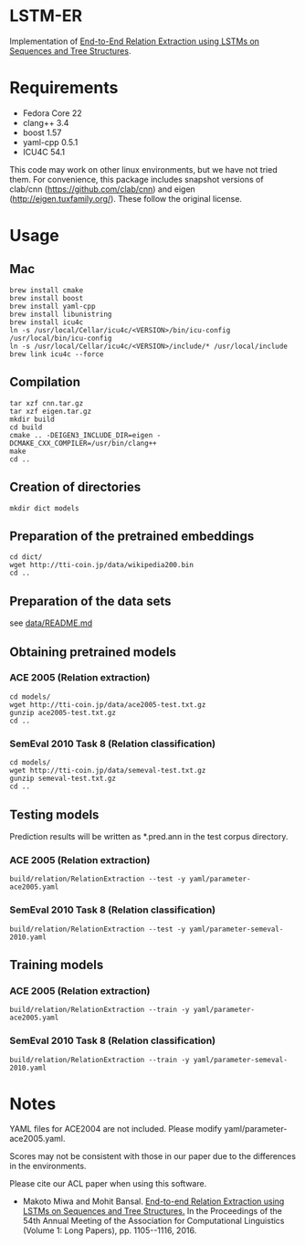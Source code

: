 # LSTM-ER

Implementation of [End-to-End Relation Extraction using LSTMs on Sequences and Tree Structures](http:www.aclweb.org/anthology/P/P16/P16-1105.pdf).

# Requirements

* Fedora Core 22 
* clang++ 3.4
* boost 1.57
* yaml-cpp 0.5.1
* ICU4C 54.1

This code may work on other linux environments, but we have not tried them. 
For convenience, this package includes snapshot versions of clab/cnn (https://github.com/clab/cnn) and eigen (http://eigen.tuxfamily.org/). These follow the original license.

# Usage

## Mac
```
brew install cmake
brew install boost
brew install yaml-cpp
brew install libunistring
brew install icu4c
ln -s /usr/local/Cellar/icu4c/<VERSION>/bin/icu-config /usr/local/bin/icu-config
ln -s /usr/local/Cellar/icu4c/<VERSION>/include/* /usr/local/include
brew link icu4c --force
```

## Compilation

```
tar xzf cnn.tar.gz
tar xzf eigen.tar.gz
mkdir build
cd build
cmake .. -DEIGEN3_INCLUDE_DIR=eigen -DCMAKE_CXX_COMPILER=/usr/bin/clang++
make
cd ..
```

## Creation of directories

```
mkdir dict models
```

## Preparation of the pretrained embeddings

```
cd dict/
wget http://tti-coin.jp/data/wikipedia200.bin
cd ..
```

## Preparation of the data sets

see [data/README.md](data/README.md)

## Obtaining pretrained models

### ACE 2005 (Relation extraction) 

```
cd models/
wget http://tti-coin.jp/data/ace2005-test.txt.gz
gunzip ace2005-test.txt.gz
cd ..
```

### SemEval 2010 Task 8 (Relation classification)

```
cd models/
wget http://tti-coin.jp/data/semeval-test.txt.gz
gunzip semeval-test.txt.gz
cd ..
```

## Testing models

Prediction results will be written as *.pred.ann in the test corpus directory.

### ACE 2005 (Relation extraction) 

`build/relation/RelationExtraction --test -y yaml/parameter-ace2005.yaml`

### SemEval 2010 Task 8 (Relation classification) 

`build/relation/RelationExtraction --test -y yaml/parameter-semeval-2010.yaml`

## Training models

### ACE 2005 (Relation extraction) 

`build/relation/RelationExtraction --train -y yaml/parameter-ace2005.yaml`

### SemEval 2010 Task 8 (Relation classification) 

`build/relation/RelationExtraction --train -y yaml/parameter-semeval-2010.yaml`

# Notes

YAML files for ACE2004 are not included. Please modify yaml/parameter-ace2005.yaml.

Scores may not be consistent with those in our paper due to the differences in the environments. 

Please cite our ACL paper when using this software.

* Makoto Miwa and Mohit Bansal. [End-to-end Relation Extraction using LSTMs on Sequences and Tree Structures.](http:www.aclweb.org/anthology/P/P16/P16-1105.pdf) In the Proceedings of the 54th Annual Meeting of the Association for Computational Linguistics (Volume 1: Long Papers), pp. 1105--1116, 2016.
